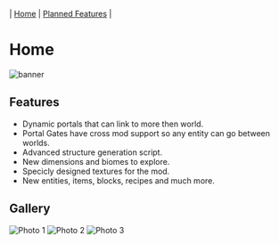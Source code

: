 | [Home](https://space-rift.github.io/SpaceRift) | [Planned Features](https://space-rift.github.io/SpaceRift/Planned-Features) |
# Home
![banner](https://user-images.githubusercontent.com/47284617/174456107-149fe5a5-a543-4d89-98d6-6b7025888a32.png)
## Features
- Dynamic portals that can link to more then world.
- Portal Gates have cross mod support so any entity can go between worlds.
- Advanced structure generation script.
- New dimensions and biomes to explore.
- Specicly designed textures for the mod.
- New entities, items, blocks, recipes and much more.
## Gallery
![Photo 1](https://user-images.githubusercontent.com/47284617/174456057-dbdfef20-4407-4b8b-91b1-59e98923ff31.png)
![Photo 2](https://user-images.githubusercontent.com/47284617/174456060-8e78ec1e-3148-4c0e-ad1e-06bf55714059.png)
![Photo 3](https://user-images.githubusercontent.com/47284617/174456062-5e542cc8-6d09-4b9c-9707-5ea2a7015dc7.png)
